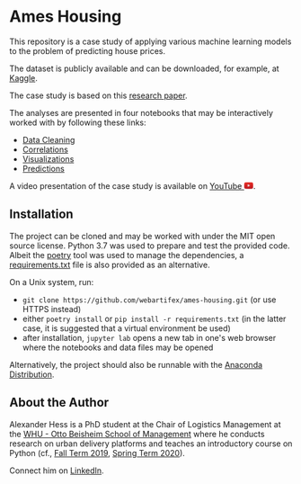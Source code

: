 # Ames Housing

This repository is a case study of applying various machine learning models to
the problem of predicting house prices.

The dataset is publicly available and can be downloaded, for example, at
[Kaggle](https://www.kaggle.com/c/house-prices-advanced-regression-techniques).

The case study is based on this [research paper](static/paper.pdf).

The analyses are presented in four notebooks that may be interactively worked
with by following these links:
- [Data Cleaning](https://mybinder.org/v2/gh/webartifex/ames-housing/master?urlpath=lab/tree/01_data_cleaning.ipynb)
- [Correlations](https://mybinder.org/v2/gh/webartifex/ames-housing/master?urlpath=lab/tree/02_pairwise_correlations.ipynb)
- [Visualizations](https://mybinder.org/v2/gh/webartifex/ames-housing/master?urlpath=lab/tree/03_descriptive_visualizations.ipynb)
- [Predictions](https://mybinder.org/v2/gh/webartifex/ames-housing/master?urlpath=lab/tree/04_predictive_models.ipynb)

A video presentation of the case study is available on
    [YouTube <img height="12" style="display: inline-block" src="static/link/to_yt.png">](https://www.youtube.com/watch?v=VSeGseoJsNA).


## Installation

The project can be cloned and may be worked with under the MIT open source
license.
Python 3.7 was used to prepare and test the provided code.
Albeit the [poetry](https://python-poetry.org/) tool was used to manage the
dependencies, a [requirements.txt](requirements.txt) file is also provided as
an alternative.

On a Unix system, run:
- `git clone https://github.com/webartifex/ames-housing.git` (or use HTTPS
   instead)
- either `poetry install` or `pip install -r requirements.txt` (in the latter
  case, it is suggested that a virtual environment be used)
- after installation, `jupyter lab` opens a new tab in one's web browser where
  the notebooks and data files may be opened

Alternatively, the project should also be runnable with the
[Anaconda Distribution](https://www.anaconda.com/products/individual).


## About the Author

Alexander Hess is a PhD student at the Chair of Logistics Management at the
[WHU - Otto Beisheim School of Management](https://www.whu.edu) where he
conducts research on urban delivery platforms and teaches an introductory
course on Python (cf., [Fall Term 2019](https://vlv.whu.edu/campus/all/event.asp?objgguid=0xE57C2715B01B441AAFD3E79AA05CACCF&from=vvz&gguid=0x6A2B0ED5B2B949E69957A2099E7DE2F1&mode=own&tguid=0x3980A9BBC3BF4A638E977F2DC163F44B&lang=en),
[Spring Term 2020](https://vlv.whu.edu/campus/all/event.asp?objgguid=0x3354F4C108FF4E959CDD692A325D9AFE&from=vvz&gguid=0x262E29795DD742CFBDE72B12B69CEFD6&mode=own&lang=en&tguid=0x2E4A7D1FF3C34AD08FF07685461781C9)).

Connect him on [LinkedIn](https://www.linkedin.com/in/webartifex).

